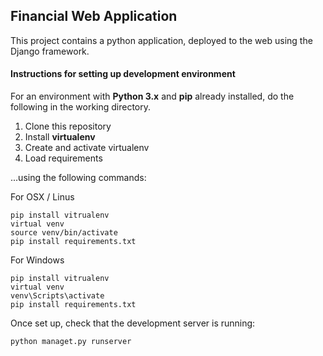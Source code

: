 ## Financial Web Application

This project contains a python application, deployed to the web using the Django framework.

#### Instructions for setting up development environment

For an environment with **Python 3.x** and **pip** already installed, do the following in the working directory.
1. Clone this repository
2. Install **virtualenv**
3. Create and activate virtualenv
4. Load requirements

...using the following commands:

For OSX / Linus
```
pip install vitrualenv
virtual venv
source venv/bin/activate
pip install requirements.txt
```

For Windows
```
pip install vitrualenv
virtual venv
venv\Scripts\activate
pip install requirements.txt
```

Once set up, check that the development server is running:  

`python managet.py runserver`
